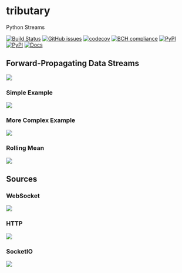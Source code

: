 # tributary
Python Streams

[![Build Status](https://travis-ci.org/timkpaine/tributary.svg?branch=master)](https://travis-ci.org/timkpaine/tributary)
[![GitHub issues](https://img.shields.io/github/issues/timkpaine/tributary.svg)]()
[![codecov](https://codecov.io/gh/timkpaine/tributary/branch/master/graph/badge.svg)](https://codecov.io/gh/timkpaine/tributary)
[![BCH compliance](https://bettercodehub.com/edge/badge/timkpaine/tributary?branch=master)](https://bettercodehub.com/)
[![PyPI](https://img.shields.io/pypi/l/tributary.svg)](https://pypi.python.org/pypi/tributary)
[![PyPI](https://img.shields.io/pypi/v/tributary.svg)](https://pypi.python.org/pypi/tributary)
[![Docs](https://img.shields.io/readthedocs/tributary.svg)](https://tributary.readthedocs.io)


## Forward-Propagating Data Streams
![](https://raw.githubusercontent.com/timkpaine/tributary/master/docs/example.gif)

### Simple Example
![](https://raw.githubusercontent.com/timkpaine/tributary/master/docs/example1.png)

### More Complex Example
![](https://raw.githubusercontent.com/timkpaine/tributary/master/docs/example2.png)

### Rolling Mean
![](https://raw.githubusercontent.com/timkpaine/tributary/master/docs/example3.png)


## Sources
### WebSocket
![](https://raw.githubusercontent.com/timkpaine/tributary/master/docs/ws.png)

### HTTP
![](https://raw.githubusercontent.com/timkpaine/tributary/master/docs/http.png)

### SocketIO
![](https://raw.githubusercontent.com/timkpaine/tributary/master/docs/sio.png)
